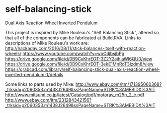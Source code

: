 # self-balancing-stick
Dual Axis Reaction Wheel Inverted Pendulum

This project is inspired by Mike Rouleau's "Self Balancing Stick", altered so that all of the components can be fabricated at Build,RVA.  Links to descriptions of Mike Rouleau's work are:
http://hackaday.com/2016/08/11/stick-balances-itself-with-reaction-wheels/
https://www.youtube.com/watch?v=woCdjbsjbPg
https://drive.google.com/file/d/0B9CxKhrEOT-3Z2Y2ajhiaWl6QU0/view
https://drive.google.com/file/d/0B9CxKhrEOT-3ekE1MnRoT3Izdm8/view
https://grabcad.com/library/self-balancing-stick-dual-axis-reaction-wheel-inverted-pendulum-1/details

Some links to parts used by Mike:
http://www.ebay.com/itm/171395060368?_trksid=p2060353.m1438.l2649&ssPageName=STRK%3AMEBIDX%3AIT
http://www.mitsumi.co.jp/latest/Catalog/pdf/motorav_m25n_2_e.pdf
http://www.ebay.com/itm/231284342156?_trksid=p2060353.m1438.l2649&ssPageName=STRK%3AMEBIDX%3AIT
